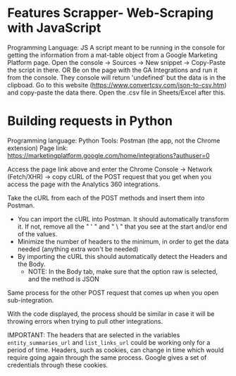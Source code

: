 # Features Scrapper- Web-Scraping with JavaScript
Programming Language: JS
A script meant to be running in the console for getting the information from a mat-table object from a Google Marketing Platform page.
Open the console -> Sources -> New snippet -> Copy-Paste the script in there.
OR
Be on the page with the GA Integrations and run it from the console. They console will return 'undefined' but the data is in the clipboad. Go to this website (https://www.convertcsv.com/json-to-csv.htm) and copy-paste the data there. Open the .csv file in Sheets/Excel after this.

# Building requests in Python

Programming language: Python
Tools: Postman (the app, not the Chrome extension)
Page link: https://marketingplatform.google.com/home/integrations?authuser=0

Access the page link above and enter the Chrome Console -> Network (Fetch/XHR) -> copy cURL of the POST request that you get when you access the page with the Analytics 360 integrations.

Take the cURL from each of the POST methods and insert them into Postman. 
  - You can import the cURL into Postman. It should automatically transform it. If not, remove all the " ' " and " \ " that you see at the start and/or end of the values.
  - Minimize the number of headers to the minimum, in order to get the data needed (anything extra won't be needed)
  - By importing the cURL this should automatically detect the Headers and the Body.
    - NOTE: In the Body tab, make sure that the option raw is selected, and the method is JSON

Same process for the other POST request that comes up when you open sub-integration.

With the code displayed, the process should be similar in case it will be throwing errors when trying to pull other integrations.

IMPORTANT:
The headers that are selected in the variables `entity_summaries_url` and `list_links_url` could be working only for a period of time. Headers, such as cookies, can change in time which would require going again through the same process. Google gives a set of credentials through these cookies.

